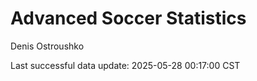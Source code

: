 # Advanced Soccer Statistics
Denis Ostroushko

<!-- gfm -->

Last successful data update: 2025-05-28 00:17:00 CST

